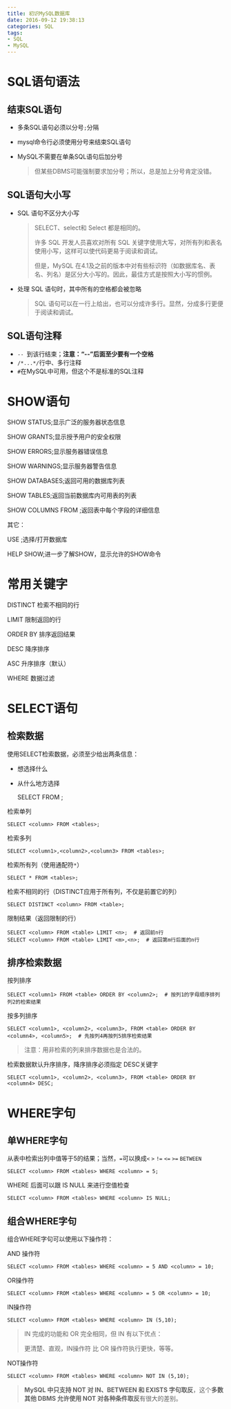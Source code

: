 ```yaml
---
title: 初识MySQL数据库
date: 2016-09-12 19:38:13
categories: SQL
tags:
- SQL
- MySQL
---
```


# SQL语句语法

## 结束SQL语句

- 多条SQL语句必须以分号`;`分隔

- mysql命令行必须使用分号来结束SQL语句

- MySQL不需要在单条SQL语句后加分号

  > 但某些DBMS可能强制要求加分号；所以，总是加上分号肯定没错。

## SQL语句大小写

- SQL 语句不区分大小写

  > SELECT、select和 Select 都是相同的。
  >
  > 许多 SQL 开发人员喜欢对所有 SQL 关键字使用大写，对所有列和表名使用小写，这样可以使代码更易于阅读和调试。
  >
  > 但是，MySQL 在4.1及之前的版本中对有些标识符（如数据库名、表名、列名）是区分大小写的。因此，最佳方式是按照大小写的惯例。

- 处理 SQL 语句时，其中所有的空格都会被忽略

  > SQL 语句可以在一行上给出，也可以分成许多行。显然，分成多行更便于阅读和调试。


<!--more-->


## SQL语句注释

- `-- `到该行结束；**注意：“--”后面至少要有一个空格**
- `/*...*/`行中、多行注释
- `#`在MySQL中可用，但这个不是标准的SQL注释


# SHOW语句

SHOW STATUS;显示广泛的服务器状态信息

SHOW GRANTS;显示授予用户的安全权限

SHOW ERRORS;显示服务器错误信息

SHOW WARNINGS;显示服务器警告信息

SHOW DATABASES;返回可用的数据库列表

SHOW TABLES;返回当前数据库内可用表的列表

SHOW COLUMNS FROM <customers>;返回<customers>表中每个字段的详细信息

其它：

USE <database>;选择/打开<database>数据库

HELP SHOW;进一步了解SHOW，显示允许的SHOW命令

# 常用关键字

DISTINCT  检索不相同的行

LIMIT  限制返回的行

ORDER BY  排序返回结果

DESC  降序排序

ASC  升序排序（默认）

WHERE  数据过滤

# SELECT语句

## 检索数据

使用SELECT检索数据，必须至少给出两条信息：

- 想选择什么

- 从什么地方选择

  SELECT <what> FROM <where>;

检索单列

```mysql
SELECT <column> FROM <tables>;
```

检索多列

```mysql
SELECT <column1>,<column2>,<column3> FROM <tables>;
```

检索所有列（使用通配符`*`）

```mysql
SELECT * FROM <tables>;
```

检索不相同的行（DISTINCT应用于所有列，不仅是前置它的列）
```mysql
SELECT DISTINCT <column> FROM <table>;
```

限制结果（返回限制的行）
```mysql
SELECT <column> FROM <table> LIMIT <n>;  # 返回前n行
SELECT <column> FROM <table> LIMIT <m>,<n>;  # 返回第m行后面的n行
```

## 排序检索数据
按列排序
```mysql
SELECT <column1> FROM <table> ORDER BY <column2>;  # 按列1的字母顺序排列列2的检索结果
```

按多列排序
```mysql
SELECT <column1>, <column2>, <column3>, FROM <table> ORDER BY <column4>, <column5>;  # 先按列4再按列5排序检索结果
```

> 注意：用非检索的列来排序数据也是合法的。

检索数据默认升序排序，降序排序必须指定 DESC关键字

```mysql
SELECT <column1>, <column2>, <column3>, FROM <table> ORDER BY <column4> DESC;
```
# WHERE字句

## 单WHERE字句

从表中检索出列中值等于5的结果；当然，`=`可以换成`<` `>` `!=` `<=` `>=` `BETWEEN`

```mysql
SELECT <column> FROM <tables> WHERE <column> = 5;
```

WHERE 后面可以跟 IS NULL 来进行空值检查

```mysql
SELECT <column> FROM <tables> WHERE <column> IS NULL;
```

## 组合WHERE字句

组合WHERE字句可以使用以下操作符：

AND 操作符

```mysql
SELECT <column> FROM <tables> WHERE <column> = 5 AND <column> = 10;
```
OR操作符

```mysql
SELECT <column> FROM <tables> WHERE <column> = 5 OR <column> = 10;
```
IN操作符

```mysql
SELECT <column> FROM <tables> WHERE <column> IN (5,10);
```
> IN 完成的功能和 OR 完全相同，但 IN 有以下优点：
>
> 更清楚、直观，IN操作符 比 OR 操作符执行更快，等等。

NOT操作符

```mysql
SELECT <column> FROM <tables> WHERE <column> NOT IN (5,10);
```

> **MySQL 中只支持 NOT 对 IN、BETWEEN 和 EXISTS 字句取反**，这个**多数其他 DBMS 允许使用 NOT 对各种条件取反**有很大的差别。